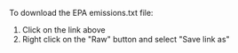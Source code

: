 To download the EPA emissions.txt file:  

1. Click on the link above  
2. Right click on the "Raw" button and select "Save link as"
